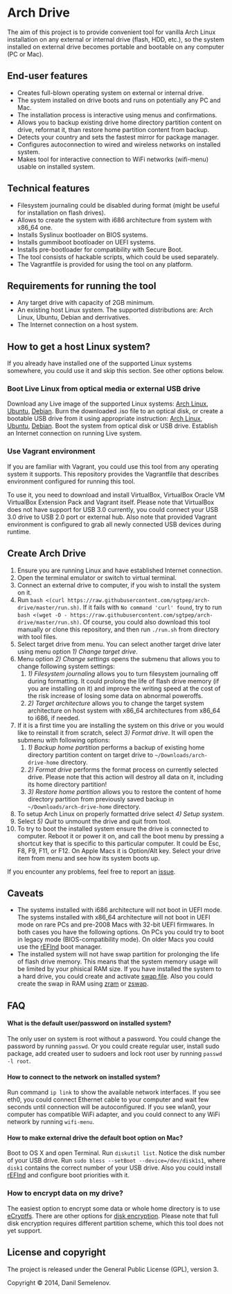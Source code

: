 # Arch Drive

The aim of this project is to provide convenient tool for vanilla Arch Linux installation on any external or internal drive (flash, HDD, etc.), so the system installed on external drive becomes portable and bootable on any computer (PC or Mac).

## End-user features

- Creates full-blown operating system on external or internal drive.
- The system installed on drive boots and runs on potentially any PC and Mac.
- The installation process is interactive using menus and confirmations.
- Allows you to backup existing drive home directory partition content on drive, reformat it, than restore home partition content from backup.
- Detects your country and sets the fastest mirror for package manager.
- Configures autoconnection to wired and wireless networks on installed system.
- Makes tool for interactive connection to WiFi networks (wifi-menu) usable on installed system.

## Technical features

- Filesystem journaling could be disabled during format (might be useful for installation on flash drives).
- Allows to create the system with i686 architecture from system with x86\_64 one.
- Installs Syslinux bootloader on BIOS systems.
- Installs gummiboot bootloader on UEFI systems.
- Installs pre-bootloader for compatibility with Secure Boot.
- The tool consists of hackable scripts, which could be used separately.
- The Vagrantfile is provided for using the tool on any platform.

## Requirements for running the tool

- Any target drive with capacity of 2GB minimum.
- An existing host Linux system. The supported distributions are: Arch Linux, Ubuntu, Debian and derrivatives.
- The Internet connection on a host system.

## How to get a host Linux system?

If you already have installed one of the supported Linux systems somewhere, you could use it and skip this section. See other options below.

### Boot Live Linux from optical media or external USB drive

Download any Live image of the supported Linux systems: [Arch Linux](https://www.archlinux.org/download/), [Ubuntu](http://www.ubuntu.com/download/desktop/), [Debian](http://live.debian.net/cdimage/release/stable+nonfree/). Burn the downloaded .iso file to an optical disk, or create a bootable USB drive from it using appropriate instruction: [Arch Linux](https://wiki.archlinux.org/index.php/USB_Flash_Installation_Media), [Ubuntu](http://www.ubuntu.com/download/desktop/), [Debian](http://live.debian.net/manual/stable/html/live-manual/the-basics.en.html#181). Boot the system from optical disk or USB drive. Establish an Internet connection on running Live system.

### Use Vagrant environment

If you are familiar with Vagrant, you could use this tool from any operating system it supports. This repository provides the Vagrantfile that describes environment configured for running this tool.

To use it, you need to download and install VirtualBox, VirtualBox Oracle VM VirtualBox Extension Pack and Vagrant itself. Please note that VirtualBox does not have support for USB 3.0 currently, you could connect your USB 3.0 drive to USB 2.0 port or external hub. Also note that provided Vagrant environment is configured to grab all newly connected USB devices during runtime.

## Create Arch Drive

1. Ensure you are running Linux and have established Internet connection.
2. Open the terminal emulator or switch to virtual terminal.
3. Connect an external drive to computer, if you wish to install the system on it.
4. Run `bash <(curl https://raw.githubusercontent.com/sgtpep/arch-drive/master/run.sh)`. If it fails with `No command 'curl' found`, try to run `bash <(wget -O - https://raw.githubusercontent.com/sgtpep/arch-drive/master/run.sh)`. Of course, you could also download this tool manually or clone this repository, and then run `./run.sh` from directory with tool files.
5. Select target drive from menu. You can select another target drive later using menu option *1) Change target drive*.
6. Menu option *2) Change settings* opens the submenu that allows you to change following system settings:
    1. *1) Filesystem journaling* allows you to turn filesystem journaling off during formatting. It could prolong the life of flash drive memory (if you are installing on it) and improve the writing speed at the cost of the risk increase of losing some data on abnormal poweroffs.
    2. *2) Target architecture* allows you to change the target system architecture on host system with x86\_64 architectures from x86\_64 to i686, if needed.
7. If it is a first time you are installing the system on this drive or you would like to reinstall it from scratch, select *3) Format drive*. It will open the submenu with following options:
    1. *1) Backup home partition* performs a backup of existing home directory partition content on target drive to `~/Downloads/arch-drive-home` directory.
    2. *2) Format drive* performs the format process on currently selected drive. Please note that this action will destroy all data on it, including its home directory partition!
    3. *3) Restore home partition* allows you to restore the content of home directory partition from previously saved backup in `~/Downloads/arch-drive-home` directory.
8. To setup Arch Linux on properly formatted drive select *4) Setup system*.
9. Select *5) Quit* to unmount the drive and quit from tool.
10. To try to boot the installed system ensure the drive is connected to computer. Reboot it or power it on, and call the boot menu by pressing a shortcut key that is specific to this particular computer. It could be Esc, F8, F9, F11, or F12. On Apple Macs it is Option/Alt key. Select your drive item from menu and see how its system boots up.

If you encounter any problems, feel free to report an [issue](https://github.com/sgtpep/arch-drive/issues).

## Caveats

- The systems installed with i686 architecture will not boot in UEFI mode. The systems installed with x86\_64 architecture will not boot in UEFI mode on rare PCs and pre-2008 Macs with 32-bit UEFI firmwares. In both cases you have the following options. On PCs you could try to boot in legacy mode (BIOS-compatibility mode). On older Macs you could use the [rEFInd](http://www.rodsbooks.com/refind/) boot manager.
- The installed system will not have swap partition for prolonging the life of flash drive memory. This means that the system memory usage will be limited by your phisical RAM size. If you have installed the system to a hard drive, you could create and activate [swap file](https://wiki.archlinux.org/index.php/Swap#Swap_file). Also you could create the swap in RAM using [zram](https://wiki.archlinux.org/index.php/maximizing_performance#Compcache.2FZram_or_zswap) or [zswap](https://wiki.archlinux.org/index.php/Zswap).

## FAQ

#### What is the default user/password on installed system?

The only user on system is root without a password. You could change the password by running `passwd`. Or you could create regular user, install sudo package, add created user to sudoers and lock root user by running `passwd -l root`. 

#### How to connect to the network on installed system?

Run command `ip link` to show the available network interfaces. If you see eth0, you could connect Ethernet cable to your computer and wait few seconds until connection will be autoconfigured. If you see wlan0, your computer has compatible WiFi adapter, and you could connect to any WiFi network by running `wifi-menu`.

#### How to make external drive the default boot option on Mac?

Boot to OS X and open Terminal. Run `diskutil list`. Notice the disk number of your USB drive. Run `sudo bless --setBoot --device=/dev/disk1s1`, where `disk1` contains the correct number of your USB drive. Also you could install [rEFInd](http://www.rodsbooks.com/refind/) and configure boot priorities with it.

### How to encrypt data on my drive?

The easiest option to encrypt some data or whole home directory is to use [eCryptfs](https://wiki.archlinux.org/index.php/ECryptfs). There are other options for [disk encryption](https://wiki.archlinux.org/index.php/Disk_encryption). Please note that full disk encryption requires different partition scheme, which this tool does not yet support.

## License and copyright

The project is released under the General Public License (GPL), version 3.

Copyright © 2014, Danil Semelenov.

